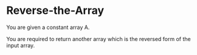 # Reverse-the-Array
You are given a constant array A.

You are required to return another array which is the reversed form of the input array.
